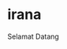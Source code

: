 # irana
Selamat Datang

<meta name="google-site-verification" content="ElMgzPhQ_nwvAAjQw-XUPHA1HKz5EkqQgb3JgB3_bGU" />
